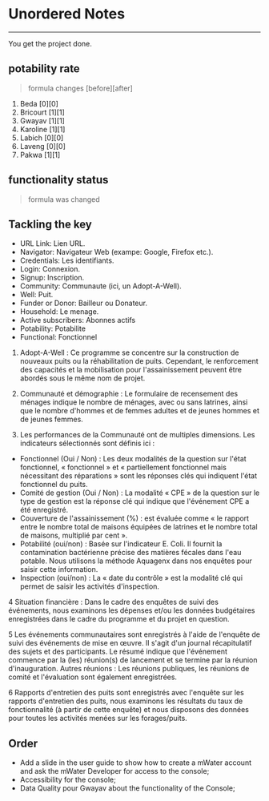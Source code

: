 # Unordered Notes

---

You get the project done.

## potability rate

> formula changes \[before\]\[after\]

1. Beda \[0\]\[0\]
2. Bricourt \[1\]\[1\]
3. Gwayav \[1\]\[1\]
4. Karoline \[1\]\[1\]
5. Labich \[0\]\[0\]
6. Laveng \[0\]\[0\]
7. Pakwa \[1\]\[1\]

## functionality status

> formula was changed

## Tackling the key

- URL Link: Lien URL.
- Navigator: Navigateur Web (exampe: Google, Firefox etc.).
- Credentials: Les identifiants.
- Login: Connexion.
- Signup: Inscription.
- Community: Communaute (ici, un Adopt-A-Well).
- Well: Puit.
- Funder or Donor: Bailleur ou Donateur.
- Household: Le menage.
- Active subscribers: Abonnes actifs
- Potability: Potabilite
- Functional: Fonctionnel

1. Adopt-A-Well : Ce programme se concentre sur la construction de nouveaux puits ou la réhabilitation de puits. Cependant, le renforcement des capacités et la mobilisation pour l'assainissement peuvent être abordés sous le même nom de projet.

2. Communauté et démographie : Le formulaire de recensement des ménages indique le nombre de ménages, avec ou sans latrines, ainsi que le nombre d'hommes et de femmes adultes et de jeunes hommes et de jeunes femmes.

3. Les performances de la Communauté ont de multiples dimensions. Les indicateurs sélectionnés sont définis ici :

- Fonctionnel (Oui / Non) :  Les deux modalités de la question sur l'état fonctionnel, « fonctionnel » et « partiellement fonctionnel mais nécessitant des réparations » sont les réponses clés qui indiquent l'état fonctionnel du puits.
- Comité de gestion (Oui / Non) : La modalité « CPE » de la question sur le type de        gestion est la réponse clé qui indique que l'événement CPE a été enregistré.
- Couverture de l'assainissement (%) : est évaluée comme « le rapport entre le nombre total de maisons équipées de latrines et le nombre total de maisons, multiplié par cent ».
- Potabilité (oui/non) : Basée sur l'indicateur E. Coli. Il fournit la contamination bactérienne précise des matières fécales dans l'eau potable. Nous utilisons la méthode Aquagenx dans nos enquêtes pour saisir cette information.
- Inspection (oui/non) :  La « date du contrôle » est la modalité clé qui permet de saisir les activités d'inspection.

4 Situation financière : Dans le cadre des enquêtes de suivi des événements, nous examinons les dépenses et/ou les données budgétaires enregistrées dans le cadre du programme et du projet en question.

5 Les événements communautaires sont enregistrés à l'aide de l'enquête de suivi des événements de mise en œuvre. Il s'agit d'un journal récapitulatif des sujets et des participants. Le résumé indique que l'événement commence par la (les) réunion(s) de lancement et se termine par la réunion d'inauguration. Autres réunions : Les réunions publiques, les réunions de comité et l'évaluation sont également enregistrées.

6 Rapports d'entretien des puits sont enregistrés avec l'enquête sur les rapports d'entretien des puits, nous examinons les résultats du taux de fonctionnalité (à partir de cette enquête) et nous disposons des données pour toutes les activités menées sur les forages/puits.

## Order

- Add a slide in the user guide to show how to create a mWater account and ask the mWater Developer for access to the console;
- Accessibility for the console;
- Data Quality pour Gwayav about the functionality of the Console;

